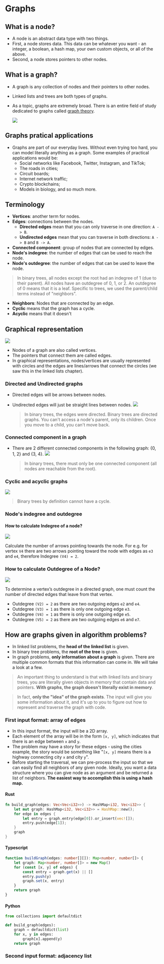 # Graphs

## What is a node?

- A node is an abstract data type with two things. 
- First, a node stores data. This data can be whatever you want - an integer, a boolean, a hash map, your own custom objects, or all of the above. 
- Second, a node stores pointers to other nodes.

## What is a graph?

- A graph is any collection of nodes and their pointers to other nodes. 
- Linked lists and trees are both types of graphs. 
- As a topic, graphs are extremely broad. There is an entire field of study dedicated to graphs called [graph theory](https://en.wikipedia.org/wiki/Graph_theory).

    <img style="max-height: 400px" src="https://media.geeksforgeeks.org/wp-content/uploads/20200630111809/graph18.jpg"/>

## Graphs pratical applications

- Graphs are part of our everyday lives. Without even trying too hard, you can model literally anything as a graph. Some examples of practical applications would be: 
  - Social networks like Facebook, Twitter, Instagram, and TikTok;
  - The roads in cities;
  - Circuit boards;
  - Internet network traffic;
  - Crypto blockchains;
  - Models in biology, and so much more.

## Terminology

- **Vertices**: another term for nodes.
- **Edges**: connections between the nodes.
  - **Directed edges** mean that you can only traverse in one direction: `A -> B`.
  - **Undirected edges** mean that you can traverse in both directions: `A -> B` and `B -> A`.
- **Connected component**: group of nodes that are connected by edges.
- **Node's indegree**: the number of edges that can be used to reach the node.
- **Node's outdegree**: the number of edges that can be used to leave the node.
> In binary trees, all nodes except the root had an indegree of 1 (due to their parent). All nodes have an outdegree of 0, 1, or 2. An outdegree of 0 means that it is a leaf. Specific to trees, we used the parent/child terms instead of "neighbors".
- **Neighbors**: Nodes that are connected by an edge.
- **Cyclic** means that the graph has a cycle.
- **Acyclic** means that it doesn't


## Graphical representation

<img style="max-height: 400px" src="https://media.geeksforgeeks.org/wp-content/cdn-uploads/undirectedgraph.png"/>

- Nodes of a graph are also called vertices. 
- The pointers that connect them are called edges. 
- In graphical representations, nodes/vertices are usually represented with circles and the edges are lines/arrows that connect the circles (we saw this in the linked lists chapter).

### Directed and Undirected graphs
- Directed edges will be arrows between nodes.
- Undirected edges will just be straight lines between nodes.
    <img style="max-height: 300px" src="https://media.geeksforgeeks.org/wp-content/uploads/20200630114438/directed.jpg"/>

    > In binary trees, the edges were directed. Binary trees are directed graphs. You can't access a node's parent, only its children. Once you move to a child, you can't move back.

### Connected component in a graph

- There are 2 different connected components in the following graph: {0, 1, 2} and {3, 4}.
    <img style="max-height: 200px" src="https://media.geeksforgeeks.org/wp-content/uploads/20220905132251/graph.jpg"/>

    > In binary trees, there must only be one connected component (all nodes are reachable from the root).

### Cyclic and acyclic graphs

<img style="max-height: 300px" src="https://media.geeksforgeeks.org/wp-content/uploads/20200630122225/cyclic.jpg"/>

> Binary trees by definition cannot have a cycle.

### Node's indegree and outdegree

#### How to calculate Indegree of a node?
<img style="max-height: 200px" src="https://media.geeksforgeeks.org/wp-content/cdn-uploads/digraph.png"/>

Calculate the number of arrows pointing towards the node. For e.g. for vertex `V4` there are two arrows pointing toward the node with edges as `e3` and `e4`, therefore Indegree `(V4) = 2`.

### How to calculate Outdegree of a Node?
<img style="max-height: 200px" src="https://media.geeksforgeeks.org/wp-content/cdn-uploads/digraph.png"/>

To determine a vertex’s outdegree in a directed graph, one must count the number of directed edges that leave from that vertex.

- Outdegree `(V2) = 2` as there are two outgoing edges `e2` and `e4`.
- Outdegree `(V3) = 1` as there is only one outgoing edge `e3`.
- Outdegree `(V4) = 1` as there is only one outgoing edge `e5`.
- Outdegree `(V5) = 2` as there are two outgoing edges `e6` and `e7`.

## How are graphs given in algorithm problems?

- In linked list problems, the **head of the linked list** is given. 
- In binary tree problems, the **root of the tree** is given. 
- In graph problems, **only information about a graph** is given. There are multiple common formats that this information can come in. We will take a look at a few.
> An important thing to understand is that with linked lists and binary trees, you are literally given objects in memory that contain data and pointers. **With graphs, the graph doesn't literally exist in memory**.

> In fact, **only the "idea" of the graph exists**. The input will give you some information about it, and it's up to you to figure out how to represent and traverse the graph with code.

### First input format: array of edges

- In this input format, the input will be a 2D array. 
- Each element of the array will be in the form `[x, y]`, which indicates that there is an edge between `x` and `y`. 
- The problem may have a story for these edges - using the cities example, the story would be something like "`[x, y]` means there is a highway connecting city `x` and city `y`".
- Before starting the traversal, we can pre-process the input so that we can easily find all neighbors of any given node. Ideally, you want a data structure where you can give node as an argument and be returned a list of neighbors. **The easiest way to accomplish this is using a hash map.**

#### Rust
```Rust
fn build_graph(edges: Vec<Vec<i32>>) -> HashMap<i32, Vec<i32>> {
    let mut graph: HashMap<i32, Vec<i32>> = HashMap::new();
    for edge in edges {
        let entry = graph.entry(edge[0]).or_insert(vec![]);
        entry.push(edge[1]);
    }
    graph
}
```

#### Typescript
```Typescript
function buildGraph(edges: number[][]): Map<number, number[]> {
    let graph: Map<number, number[]> = new Map()
    for (const [x, y] of edges) {
        const entry = graph.get(x) || []
        entry.push(y)
        graph.set(x, entry)
    }
    return graph
}
```

#### Python
```Python
from collections import defaultdict

def build_graph(edges):
    graph = defaultdict(list)
    for x, y in edges:
        graph[x].append(y)
    return graph
```

### Second input format: adjacency list






